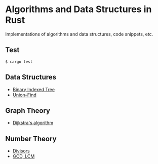 # Algorithms and Data Structures in Rust
Implementations of algorithms and data structures, code snippets, etc.

## Test
```
$ cargo test
```

## Data Structures
- [Binary Indexed Tree](src/data_structures/binary_indexed_tree.rs)
- [Union–Find](src/data_structures/union_find.rs)

<!-- ## Dynamic Optimization -->

<!-- ## Geometry -->

## Graph Theory
- [Dijkstra's algorithm](src/graph_theory/dijkstra.rs)

<!-- ## Greedy -->

<!-- ## Linear Algebra -->

<!-- ## Machine Learning  -->

## Number Theory 
- [Divisors](src/number_theory/divisors.rs)
- [GCD, LCM](src/number_theory/gcd_lcm.rs)

<!-- ## Numerical Analysis -->

<!-- ## Quantum -->

<!-- ## Signal Processing -->

<!-- ## Sort -->

<!-- ## String -->

<!-- ## Others -->

